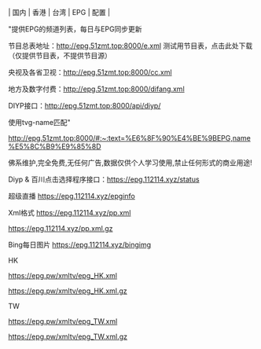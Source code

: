 | 国内 | 香港 | 台湾 | EPG | 配置 |




"提供EPG的频道列表，每日与EPG同步更新

节目总表地址：http://epg.51zmt.top:8000/e.xml   测试用节目表，点击此处下载（仅提供节目表，不提供节目源）

央视及各省卫视：http://epg.51zmt.top:8000/cc.xml 

 地方及数字付费：http://epg.51zmt.top:8000/difang.xml

DIYP接口：http://epg.51zmt.top:8000/api/diyp/ 

使用tvg-name匹配"

 http://epg.51zmt.top:8000/#:~:text=%E6%8F%90%E4%BE%9BEPG,name%E5%8C%B9%E9%85%8D





佛系维护,完全免费,无任何广告,数据仅供个人学习使用,禁止任何形式的商业用途!

Diyp & 百川点击选择程序接口：https://epg.112114.xyz/status  

超级直播 https://epg.112114.xyz/epginfo

Xml格式 https://epg.112114.xyz/pp.xml

https://epg.112114.xyz/pp.xml.gz

Bing每日图片 https://epg.112114.xyz/bingimg




HK 


https://epg.pw/xmltv/epg_HK.xml

https://epg.pw/xmltv/epg_HK.xml.gz



TW 

https://epg.pw/xmltv/epg_TW.xml

https://epg.pw/xmltv/epg_TW.xml.gz

